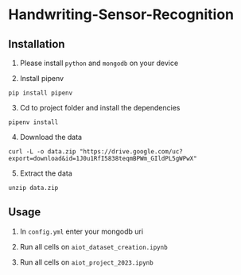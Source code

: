 # Handwriting-Sensor-Recognition

## Installation

1. Please install `python` and `mongodb` on your device

2. Install pipenv
```
pip install pipenv
```
3. Cd to project folder and install the dependencies
```
pipenv install
```
4. Download the data
```
curl -L -o data.zip "https://drive.google.com/uc?export=download&id=1J0u1RfI5838teqmBPWm_GIldPL5gWPwX"
```
5. Extract the data
```
unzip data.zip
```

## Usage
1. In `config.yml` enter your mongodb uri

1. Run all cells on `aiot_dataset_creation.ipynb`

2. Run all cells on `aiot_project_2023.ipynb`